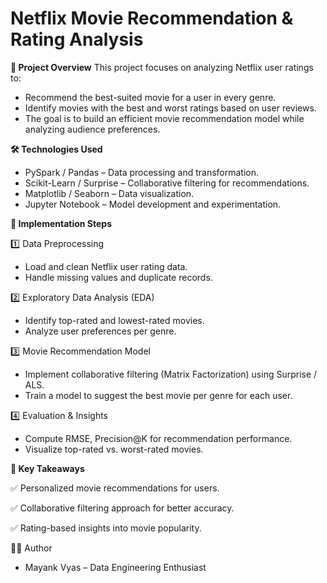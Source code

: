 # Netflix Movie Recommendation & Rating Analysis

**📌 Project Overview**
This project focuses on analyzing Netflix user ratings to:

  * Recommend the best-suited movie for a user in every genre.
  * Identify movies with the best and worst ratings based on user reviews.
  * The goal is to build an efficient movie recommendation model while analyzing audience preferences.

**🛠 Technologies Used**
* PySpark / Pandas – Data processing and transformation.
* Scikit-Learn / Surprise – Collaborative filtering for recommendations.
* Matplotlib / Seaborn – Data visualization.
* Jupyter Notebook – Model development and experimentation.

**🚀 Implementation Steps**

1️⃣ Data Preprocessing

* Load and clean Netflix user rating data.
* Handle missing values and duplicate records.

2️⃣ Exploratory Data Analysis (EDA)

* Identify top-rated and lowest-rated movies.
* Analyze user preferences per genre.

3️⃣ Movie Recommendation Model

* Implement collaborative filtering (Matrix Factorization) using Surprise / ALS.
* Train a model to suggest the best movie per genre for each user.

4️⃣ Evaluation & Insights

* Compute RMSE, Precision@K for recommendation performance.
* Visualize top-rated vs. worst-rated movies.

**📜 Key Takeaways**

✅ Personalized movie recommendations for users.

✅ Collaborative filtering approach for better accuracy.

✅ Rating-based insights into movie popularity.

👨‍💻 Author
* Mayank Vyas – Data Engineering Enthusiast

